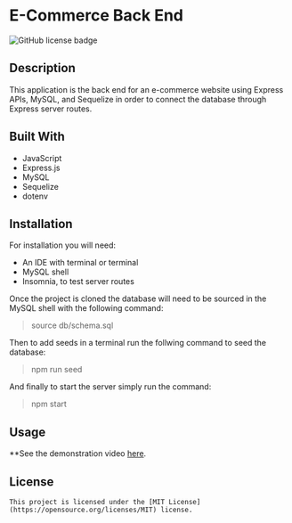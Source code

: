  # E-Commerce Back End

  ![GitHub license badge](https://img.shields.io/badge/License-MIT-yellow.svg)

  ## Description
  This application is the back end for an e-commerce website using Express APIs, MySQL, and Sequelize in order to connect the database through Express server routes. 

  ## Built With
  * JavaScript
  * Express.js
  * MySQL
  * Sequelize
  * dotenv

  ## Installation
  For installation you will need:
  * An IDE with terminal or terminal
  * MySQL shell
  * Insomnia, to test server routes

  Once the project is cloned the database will need to be sourced in the MySQL shell with the following command:
  > source db/schema.sql 

  Then to add seeds in a terminal run the follwing command to seed the database:
  > npm run seed    

  And finally to start the server simply run the command:
  > npm start

  ## Usage
  **See the demonstration video [here](https://drive.google.com/file/d/1QbO781_8idN0QwH0LIsLMuwuD_aAMVmU/view).  
  

  ## License
    This project is licensed under the [MIT License](https://opensource.org/licenses/MIT) license.
  
